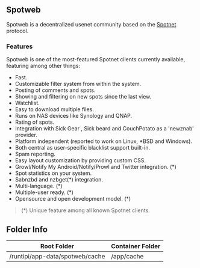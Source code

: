 ## Spotweb
Spotweb is a decentralized usenet community based on the [Spotnet](https://github.com/spotnet/spotnet/wiki) protocol.
  
### Features
Spotweb is one of the most-featured Spotnet clients currently available, featuring among other things:

- Fast.
- Customizable filter system from within the system.
- Posting of comments and spots.
- Showing and filtering on new spots since the last view.
- Watchlist.
- Easy to download multiple files.
- Runs on NAS devices like Synology and QNAP.
- Rating of spots.
- Integration with Sick Gear , Sick beard and CouchPotato as a 'newznab' provider.
- Platform independent (reported to work on Linux, *BSD and Windows).
- Both central as user-specific blacklist support built-in.
- Spam reporting.
- Easy layout customization by providing custom CSS.
- Growl/Notify My Android/Notify/Prowl and Twitter integration. (*)
- Spot statistics on your system.
- Sabnzbd and nzbget(*) integration.
- Multi-language. (*)
- Multiple-user ready. (*)
- Opensource and open development model. (*)

> (*) Unique feature among all known Spotnet clients.

## Folder Info
| Root Folder | Container Folder |
|-------------------------------|------------------|
| /runtipi/app-data/spotweb/cache | /app/cache |

